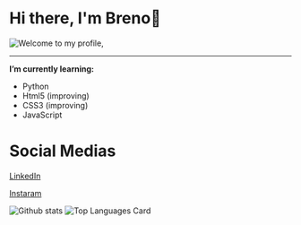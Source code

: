 # **Hi there, I'm Breno**👋
![Welcome to my profile,](https://media4.giphy.com/media/fAcQ7d1Hnx2XlY6SMe/200w.gif)
***
**I’m currently learning:**
* Python
* Html5 (improving)
* CSS3 (improving)
* JavaScript

# Social Medias

[LinkedIn](https://www.linkedin.com/feed/)

[Instaram ](https://www.instagram.com/brenobarros11/)

![Github stats](https://github-readme-stats.vercel.app/api?username=EIleven&theme=merko&show_icons=true&count_private=true)
![Top Languages Card](https://github-readme-stats.vercel.app/api/top-langs/?username=EIleven&theme=merko&layout=compact)
